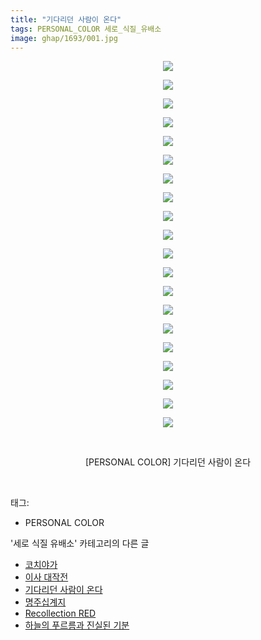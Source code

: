```yaml
---
title: "기다리던 사람이 온다"
tags: PERSONAL_COLOR 세로_식질_유배소
image: ghap/1693/001.jpg
---
```

<div class="article">
<p style="text-align: center; clear: none; float: none;"><img src="{{ site.nasurl }}/ghap/1693/001.jpg"/></p>
<p style="text-align: center; clear: none; float: none;"><img src="{{ site.nasurl }}/ghap/1693/002.jpg"/></p>
<p style="text-align: center; clear: none; float: none;"><img src="{{ site.nasurl }}/ghap/1693/003.jpg"/></p>
<p style="text-align: center; clear: none; float: none;"><img src="{{ site.nasurl }}/ghap/1693/004.jpg"/></p>
<p style="text-align: center; clear: none; float: none;"><img src="{{ site.nasurl }}/ghap/1693/005.jpg"/></p>
<p style="text-align: center; clear: none; float: none;"><img src="{{ site.nasurl }}/ghap/1693/006.jpg"/></p>
<p style="text-align: center; clear: none; float: none;"><img src="{{ site.nasurl }}/ghap/1693/007.jpg"/></p>
<p style="text-align: center; clear: none; float: none;"><img src="{{ site.nasurl }}/ghap/1693/008.jpg"/></p>
<p style="text-align: center; clear: none; float: none;"><img src="{{ site.nasurl }}/ghap/1693/009.jpg"/></p>
<p style="text-align: center; clear: none; float: none;"><img src="{{ site.nasurl }}/ghap/1693/010.jpg"/></p>
<p style="text-align: center; clear: none; float: none;"><img src="{{ site.nasurl }}/ghap/1693/011.jpg"/></p>
<p style="text-align: center; clear: none; float: none;"><img src="{{ site.nasurl }}/ghap/1693/012.jpg"/></p>
<p style="text-align: center; clear: none; float: none;"><img src="{{ site.nasurl }}/ghap/1693/013.jpg"/></p>
<p style="text-align: center; clear: none; float: none;"><img src="{{ site.nasurl }}/ghap/1693/014.jpg"/></p>
<p style="text-align: center; clear: none; float: none;"><img src="{{ site.nasurl }}/ghap/1693/015.jpg"/></p>
<p style="text-align: center; clear: none; float: none;"><img src="{{ site.nasurl }}/ghap/1693/016.jpg"/></p>
<p style="text-align: center; clear: none; float: none;"><img src="{{ site.nasurl }}/ghap/1693/017.jpg"/></p>
<p style="text-align: center; clear: none; float: none;"><img src="{{ site.nasurl }}/ghap/1693/018.jpg"/></p>
<p style="text-align: center; clear: none; float: none;"><img src="{{ site.nasurl }}/ghap/1693/019.jpg"/></p>
<p style="text-align: center; clear: none; float: none;"><img src="{{ site.nasurl }}/ghap/1693/020.jpg"/></p>
<p style="text-align: center; clear: none; float: none;"><br/></p>
<p style="text-align: center; clear: none; float: none;">[PERSONAL COLOR] 기다리던 사람이 온다</p>
<p><br/></p>
</div><div class="tagTrail">
<p>태그: </p>
<ul>
<li>PERSONAL COLOR</li>
</ul>
</div><div class="another">
<p>'세로 식질 유배소' 카테고리의 다른 글</p>
<ul>
<li><a href="/2016-08-21-ghap_1740">코치야가</a></li>
<li><a href="/2016-08-20-ghap_1716">이사 대작전</a></li>
<li><a href="/2016-08-19-ghap_1693">기다리던 사람이 온다</a></li>
<li><a href="/2016-08-19-ghap_1691">명주십계지</a></li>
<li><a href="/2016-08-18-ghap_1668">Recollection RED</a></li>
<li><a href="/2016-08-16-ghap_1619">하늘의 푸르름과 진실된 기분</a></li>
</ul>
</div><div class="cb_module cb_fluid">
<div class="cb_wrt cb_profile">
</div><!-- commentList close -->
</div>